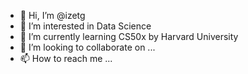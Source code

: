 - 👋 Hi, I’m @izetg
- 👀 I’m interested in Data Science
- 🌱 I’m currently learning CS50x by Harvard University
- 💞️ I’m looking to collaborate on ...
- 📫 How to reach me ...

<!---
izetg/izetg is a ✨ special ✨ repository because its `README.md` (this file) appears on your GitHub profile.
You can click the Preview link to take a look at your changes.
--->

